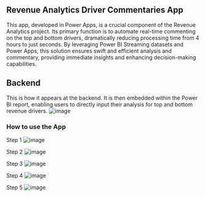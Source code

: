 ## Revenue Analytics Driver Commentaries App
This app, developed in Power Apps, is a crucial component of the Revenue Analytics project. Its primary function is to automate real-time commenting on the top and bottom drivers, dramatically reducing processing time from 4 hours to just seconds. By leveraging Power BI Streaming datasets and Power Apps, this solution ensures swift and efficient analysis and commentary, providing immediate insights and enhancing decision-making capabilities.

## Backend
This is how it appears at the backend. It is then embedded within the Power BI report, enabling users to directly input their analysis for top and bottom revenue drivers.
![image](https://github.com/user-attachments/assets/ea0fb651-6532-4b33-bb7c-8f71537eecdf)

### How to use the App

Step 1
![image](https://github.com/greatcyan/cyrus-baruc-data-analytics-portfolio/assets/95137493/ad4d3fba-c7b3-4cda-aec8-b49afe2521e2)

Step 2
![image](https://github.com/greatcyan/cyrus-baruc-data-analytics-portfolio/assets/95137493/04d9f308-8d46-4a9d-881d-b73de999b850)

Step 3
![image](https://github.com/greatcyan/cyrus-baruc-data-analytics-portfolio/assets/95137493/f658ab10-6492-4e3a-85fb-faccd78f8f96)

Step 4
![image](https://github.com/greatcyan/cyrus-baruc-data-analytics-portfolio/assets/95137493/e5844bbc-a31b-4f4f-9d6e-25a528c6fd13)

Step 5
![image](https://github.com/greatcyan/cyrus-baruc-data-analytics-portfolio/assets/95137493/965a02d1-dd90-4622-a3fc-bfe2961b93d2)



